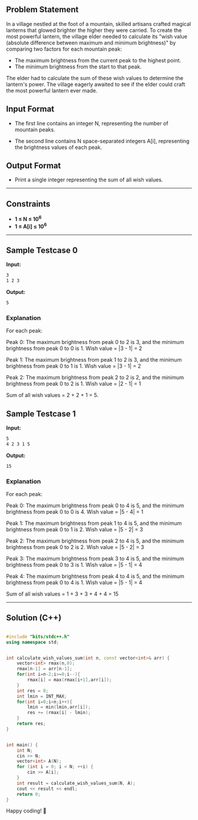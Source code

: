 ## Problem Statement

In a village nestled at the foot of a mountain, skilled artisans crafted magical lanterns that glowed brighter the higher they were carried. To create the most powerful lantern, the village elder needed to calculate its "wish value (absolute difference between maximum and minimum brightness)" by comparing two factors for each mountain peak:

- The maximum brightness from the current peak to the highest point.
- The minimum brightness from the start to that peak.

The elder had to calculate the sum of these wish values to determine the lantern's power. The village eagerly awaited to see if the elder could craft the most powerful lantern ever made.

## Input Format

- The first line contains an integer N, representing the number of mountain peaks.

- The second line contains N space-separated integers A[i], representing the brightness values of each peak.

## Output Format

- Print a single integer representing the sum of all wish values.

---

## Constraints
- **1 ≤ N ≤ 10<sup>6</sup>**  
- **1 ≤ A[i] ≤ 10<sup>6</sup>**  
---

## Sample Testcase 0

**Input:**
```bash
3 
1 2 3
```

**Output:**
```bash
5
```

### Explanation

For each peak:


Peak 0: The maximum brightness from peak 0 to 2 is 3, and the minimum brightness from peak 0 to 0 is 1. Wish value = |3 - 1| = 2


Peak 1: The maximum brightness from peak 1 to 2 is 3, and the minimum brightness from peak 0 to 1 is 1. Wish value = |3 - 1| = 2


Peak 2: The maximum brightness from peak 2 to 2 is 2, and the minimum brightness from peak 0 to 2 is 1. Wish value = |2 - 1| = 1


Sum of all wish values = 2 + 2 + 1 = 5.

## Sample Testcase 1

**Input:**
```bash
5
4 2 3 1 5
```

**Output:**
```bash
15
```

### Explanation

For each peak:


Peak 0: The maximum brightness from peak 0 to 4 is 5, and the minimum brightness from peak 0 to 0 is 4. Wish value = |5 - 4| = 1


Peak 1: The maximum brightness from peak 1 to 4 is 5, and the minimum brightness from peak 0 to 1 is 2. Wish value = |5 - 2| = 3


Peak 2: The maximum brightness from peak 2 to 4 is 5, and the minimum brightness from peak 0 to 2 is 2. Wish value = |5 - 2| = 3


Peak 3: The maximum brightness from peak 3 to 4 is 5, and the minimum brightness from peak 0 to 3 is 1. Wish value = |5 - 1| = 4


Peak 4: The maximum brightness from peak 4 to 4 is 5, and the minimum brightness from peak 0 to 4 is 1. Wish value = |5 - 1| = 4


Sum of all wish values = 1 + 3 + 3 + 4 + 4 = 15

---

## Solution (C++)

```cpp

#include "bits/stdc++.h"
using namespace std;


int calculate_wish_values_sum(int n, const vector<int>& arr) {
    vector<int> rmax(n,0);
    rmax[n-1] = arr[n-1];
    for(int i=n-2;i>=0;i--){
        rmax[i] = max(rmax[i+1],arr[i]);
    }
    int res = 0;
    int lmin = INT_MAX;
    for(int i=0;i<n;i++){
        lmin = min(lmin,arr[i]);
        res += (rmax[i] - lmin);
    }
    return res;
}


int main() {
    int N;
    cin >> N;
    vector<int> A(N);
    for (int i = 0; i < N; ++i) {
        cin >> A[i];
    }
    int result = calculate_wish_values_sum(N, A);
    cout << result << endl;
    return 0;
}

```


Happy coding! 🚀
